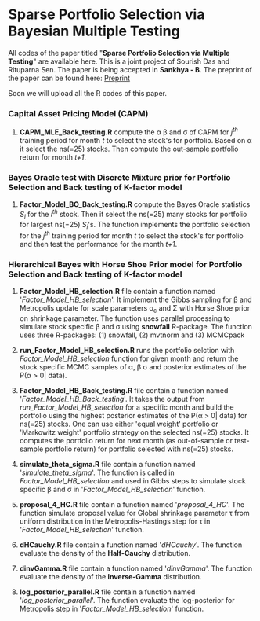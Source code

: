 # Sparse Portfolio Selection via Bayesian Multiple Testing

All codes of the paper titled "<b>Sparse Portfolio Selection via Multiple Testing</b>" are available here. This is a joint project of Sourish Das and Rituparna Sen. The paper is being accepted in <b>Sankhya - B</b>. The preprint of the paper can be found here: <a href='https://arxiv.org/abs/1705.01407'>Preprint</a> 

Soon we will upload all the R codes of this paper.

### Capital Asset Pricing Model (CAPM)

1) <b>CAPM_MLE_Back_testing.R</b> compute the &alpha; &beta; and &sigma; of CAPM for <i>j<sup>th</sup></i> training period for month <i>t</i> to select the stock's for portfolio. Based on &alpha; it select the ns(=25) stocks. Then compute the out-sample portfolio return for month <i>t+1</i>. 

### Bayes Oracle test with Discrete Mixture prior for Portfolio Selection and Back testing of K-factor model

1) <b>Factor_Model_BO_Back_testing.R</b> compute the Bayes Oracle statistics <i>S<sub>i</sub></i> for the <i>i<sup>th</sup></i> stock. Then it select the ns(=25) many stocks for portfolio for largest ns(=25) <i>S<sub>i</sub></i>'s. The function implements the portfolio selection for the <i>j<sup>th</sup></i> training period for month <i>t</i> to select the stock's for portfolio and then test the performance for the month <i>t+1</i>.



### Hierarchical Bayes with Horse Shoe Prior model for Portfolio Selection and Back testing of K-factor model

1) <b>Factor_Model_HB_selection.R</b> file contain a function named '<i>Factor_Model_HB_selection</i>'. It implement the Gibbs sampling for &beta; and Metropolis update for scale parameters &sigma;<sub>c</sub> and &Sigma; with Horse Shoe prior on shrinkage parameter. The function uses parallel processing to simulate stock specific &beta; and &sigma; using <b>snowfall</b> R-package. The function uses three R-packages: (1) snowfall, (2) mvtnorm and (3) MCMCpack

2) <b>run_Factor_Model_HB_selection.R</b> runs the portfolio selction with <i>Factor_Model_HB_selection</i> function for given month and return the stock specific MCMC samples of &alpha;, &beta; &sigma; and posterior estimates of the P(&alpha; > 0| data). 

3) <b>Factor_Model_HB_Back_testing.R</b> file contain a function named '<i>Factor_Model_HB_Back_testing</i>'. It takes the output from <i>run_Factor_Model_HB_selection</i> for a specific month and build the portfolio using the highest posterior estimates of the P(&alpha; > 0| data) for ns(=25) stocks. One can use either 'equal weight' portfolio or 'Markowitz weight' portfolio strategy on the selected ns(=25) stocks. It computes the portfolio return for next month (as out-of-sample or test-sample portfolio return) for portfolio selected with ns(=25) stocks.

4) <b>simulate_theta_sigma.R</b> file contain a function named '<i>simulate_theta_sigma</i>'. The function is called in  <i>Factor_Model_HB_selection</i> and used in Gibbs steps to simulate stock specific &beta; and &sigma; in '<i>Factor_Model_HB_selection</i>' function.

5) <b>proposal_4_HC.R</b> file contain a function named '<i>proposal_4_HC</i>'. The function simulate proposal value for Global shrinkage parameter &tau; from uniform distribution in the Metropolis-Hastings step for &tau; in '<i>Factor_Model_HB_selection</i>' function.

6) <b>dHCauchy.R</b> file contain a function named '<i>dHCauchy</i>'. The function evaluate the density of the <b>Half-Cauchy</b> distribution.

7) <b>dinvGamma.R</b> file contain a function named '<i>dinvGamma</i>'. The function evaluate the density of the <b>Inverse-Gamma</b> distribution.

8) <b>log_posterior_parallel.R</b> file contain a function named '<i>log_posterior_parallel</i>'. The function evaluate the log-posterior for Metropolis step in '<i>Factor_Model_HB_selection</i>' function.


